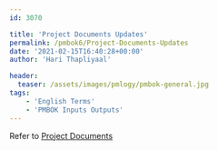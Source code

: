 ```yaml
---
id: 3070    

title: 'Project Documents Updates'
permalink: /pmbok6/Project-Documents-Updates
date: '2021-02-15T16:40:28+00:00'
author: 'Hari Thapliyaal'

header:
  teaser: /assets/images/pmlogy/pmbok-general.jpg
tags:
    - 'English Terms'
    - 'PMBOK Inputs Outputs'
---
```


Refer to [Project Documents](/pmbok6/Project-Documents)
